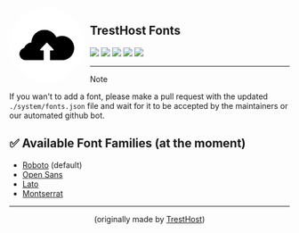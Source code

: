 <img width="135" height="135" align="left" style="float: left; margin: 0 10px 0 0; border-radius: 50%;" src="https://github.com/tresthost/cdn/blob/main/assets/logo_rounded.png">

## TrestHost Fonts

[![](https://img.shields.io/discord/1066732148180127814?color=5865F2&logo=discord&logoColor=white)](https://discord.gg/5e9h6mzZ5M)
[![](https://img.shields.io/github/stars/tresthost/fonts?color=5865F2&logo=github&logoColor=white)]()
[![](https://img.shields.io/github/forks/tresthost/fonts?color=5865F2&logo=github&logoColor=white)]()
[![](https://img.shields.io/github/issues/tresthost/fonts?color=5865F2&logo=github&logoColor=white)]()
[![](https://img.shields.io/github/issues-pr/tresthost/fonts?color=5865F2&logo=github&logoColor=white)]()

---

> [!NOTE]
> If you wan't to add a font, please make a pull request with the updated `./system/fonts.json` file and wait for it to be accepted by the maintainers or our automated github bot.

## ✅ Available Font Families (at the moment)

- [Roboto](https://fonts.google.com/specimen/Roboto) (default)
- [Open Sans](https://fonts.google.com/specimen/Open+Sans)
- [Lato](https://fonts.google.com/specimen/Lato)
- [Montserrat](https://fonts.google.com/specimen/Montserrat)

---

<p align="center">(originally made by <a href="https://github.com/tresthost">TrestHost</a>)</p>
